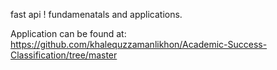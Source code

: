 fast api ! fundamenatals and applications.


Application can be found at: https://github.com/khalequzzamanlikhon/Academic-Success-Classification/tree/master
